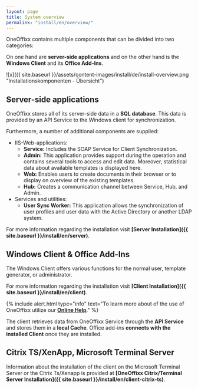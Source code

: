 ```yaml
---
layout: page
title: System overview
permalink: "install/en/overview/"
---
```


OneOffixx contains multiple components that can be divided into two categories:

On one hand are __server-side applications__ and on the other hand is the __Windows Client__ and its __Office Add-Ins__.

![x]({{ site.baseurl }}/assets/content-images/install/de/install-overview.png "Installationskomponenten - Übersicht")

## <i class="fa fa-server" aria-hidden="true"></i> Server-side applications

OneOffixx stores all of its server-side data in a __SQL database__. This data is provided by an API Service to the Windows client for synchronization.

Furthermore, a number of additional components are supplied:

* IIS-Web-applications:
  * __Service:__ Includes the SOAP Service for Client Synchronization.
  * __Admin:__ This application provides support during the operation and contains several tools to access and edit data. Moreover, statistical data about available templates is displayed here.
  * __Web:__ Enables users to create documents in their browser or to display on overview of the existing templates.
  * __Hub:__ Creates a communication channel between Service, Hub, and Admin.
* Services and utilities:
  * __User Sync Worker:__ This application allows the synchronization of user profiles and user data with the Active Directory or another LDAP system.

For more information regarding the installation visit __[Server Installation]({{ site.baseurl }}/install/en/server)__. 

## <i class="fa fa-desktop" aria-hidden="true"></i> Windows Client & Office Add-Ins

The Windows Client offers various functions for the normal user, template generator, or administrator.

For more information regarding the installation visit __[Client Installation]({{ site.baseurl }}/install/en/client)__. 

{% include alert.html type="info" text="To learn more about of the use of OneOffixx utilize our <b><a href='http://help.oneoffixx.com/suite/de/'>Online Help</a></b>." %}

The client retrieves data from OneOffixx Service through the __API Service__ and stores them in a __local Cache__. Office add-ins __connects with the installed Client__ once they are installed.

## <i class="fa fa-building-o" aria-hidden="true"></i> Citrix TS/XenApp, Microsoft Terminal Server

Information about the installation of the client on the Microsoft Terminal Server or the Citrix Ts/Xenapp is provided at __[OneOffixx Citrix/Terminal Server Installation]({{ site.baseurl }}/install/en/client-citrix-ts)__.


